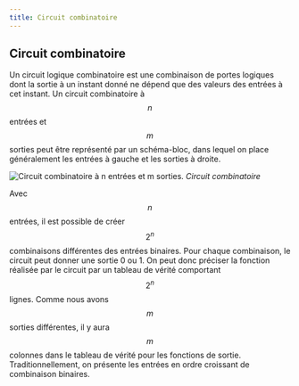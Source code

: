 ```yaml
---
title: Circuit combinatoire
---
```

## Circuit combinatoire

Un circuit logique combinatoire est une combinaison de portes logiques
dont la sortie à un instant donné ne dépend que des valeurs des
entrées à cet instant. Un circuit combinatoire à $$n$$ entrées et
$$m$$ sorties peut être représenté par un schéma-bloc, dans lequel on
place généralement les entrées à gauche et les sorties à droite.

![Circuit combinatoire à n entrées et m sorties.]({{site.baseurl}}/img/circuit_comb.png "Circuit combinatoire")
*Circuit combinatoire*

Avec $$n$$ entrées, il est possible de créer $$2^n$$ combinaisons
différentes des entrées binaires. Pour chaque combinaison, le circuit
peut donner une sortie 0 ou 1. On peut donc préciser la fonction
réalisée par le circuit par un tableau de vérité comportant $$2^n$$
lignes. Comme nous avons $$m$$ sorties différentes, il y aura $$m$$
colonnes dans le tableau de vérité pour les fonctions de
sortie. Traditionnellement, on présente les entrées en ordre croissant
de combinaison binaires.


